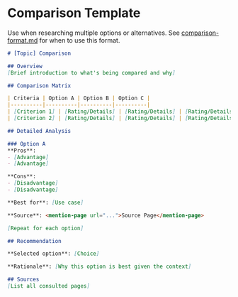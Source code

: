 # Comparison Template

Use when researching multiple options or alternatives. See [comparison-format.md](comparison-format.md) for when to use this format.

```markdown
# [Topic] Comparison

## Overview
[Brief introduction to what's being compared and why]

## Comparison Matrix

| Criteria | Option A | Option B | Option C |
|----------|----------|----------|----------|
| [Criterion 1] | [Rating/Details] | [Rating/Details] | [Rating/Details] |
| [Criterion 2] | [Rating/Details] | [Rating/Details] | [Rating/Details] |

## Detailed Analysis

### Option A
**Pros**:
- [Advantage]
- [Advantage]

**Cons**:
- [Disadvantage]
- [Disadvantage]

**Best for**: [Use case]

**Source**: <mention-page url="...">Source Page</mention-page>

[Repeat for each option]

## Recommendation

**Selected option**: [Choice]

**Rationale**: [Why this option is best given the context]

## Sources
[List all consulted pages]
```

